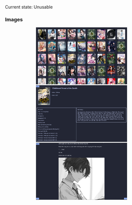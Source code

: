 Current state: Unusable

### Images


<div align="center">
  <img src="./Image/1.png" width="300"></img>
  <img src="./Image/2.png" width="300"></img>
  <img src="./Image/3.png" width="300"></img>
</div>
